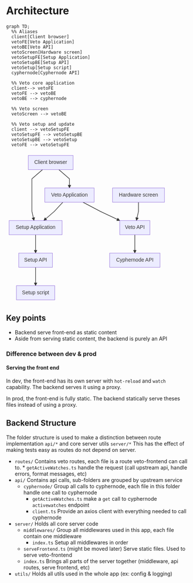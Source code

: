 # Architecture

```mermaid
graph TD;
  %% Aliases
  client[Client browser]
  vetoFE[Veto Application]
  vetoBE[Veto API]
  vetoScreen[Hardware screen]
  vetoSetupFE[Setup Application]
  vetoSetupBE[Setup API]
  vetoSetup[Setup script]
  cyphernode[Cyphernode API]

  %% Veto core application
  client--> vetoFE
  vetoFE --> vetoBE
  vetoBE --> cyphernode

  %% Veto screen
  vetoScreen --> vetoBE

  %% Veto setup and update
  client --> vetoSetupFE
  vetoSetupFE --> vetoSetupBE
  vetoSetupBE --> vetoSetup
  vetoFE --> vetoSetupFE
```

<svg id="mermaid-1584909364552" width="439.86669921875" xmlns="http://www.w3.org/2000/svg" height="409.1666259765625" viewBox="0 0 439.86669921875 409.1666259765625">
    <style> #mermaid-1584909364552 .label { font-family: 'trebuchet ms', verdana, arial; font-family: var(--mermaid-font-family); color: #333; } #mermaid-1584909364552 .label text { fill: #333; } #mermaid-1584909364552 .node rect, #mermaid-1584909364552 .node circle, #mermaid-1584909364552 .node ellipse, #mermaid-1584909364552 .node polygon, #mermaid-1584909364552 .node path { fill: #ECECFF; stroke: #9370DB; stroke-width: 1px; } #mermaid-1584909364552 .node .label { text-align: center; } #mermaid-1584909364552 .node.clickable { cursor: pointer; } #mermaid-1584909364552 .arrowheadPath { fill: #333333; } #mermaid-1584909364552 .edgePath .path { stroke: #333333; stroke-width: 1.5px; } #mermaid-1584909364552 .edgeLabel { background-color: #e8e8e8; text-align: center; } #mermaid-1584909364552 .cluster rect { fill: #ffffde; stroke: #aaaa33; stroke-width: 1px; } #mermaid-1584909364552 .cluster text { fill: #333; } #mermaid-1584909364552 div.mermaidTooltip { position: absolute; text-align: center; max-width: 200px; padding: 2px; font-family: 'trebuchet ms', verdana, arial; font-family: var(--mermaid-font-family); font-size: 12px; background: #ffffde; border: 1px solid #aaaa33; border-radius: 2px; pointer-events: none; z-index: 100; } #mermaid-1584909364552 .actor { stroke: #CCCCFF; fill: #ECECFF; } #mermaid-1584909364552 text.actor { fill: black; stroke: none; } #mermaid-1584909364552 .actor-line { stroke: grey; } #mermaid-1584909364552 .messageLine0 { stroke-width: 1.5; stroke-dasharray: '2 2'; stroke: #333; } #mermaid-1584909364552 .messageLine1 { stroke-width: 1.5; stroke-dasharray: '2 2'; stroke: #333; } #mermaid-1584909364552 #arrowhead { fill: #333; } #mermaid-1584909364552 .sequenceNumber { fill: white; } #mermaid-1584909364552 #sequencenumber { fill: #333; } #mermaid-1584909364552 #crosshead path { fill: #333 !important; stroke: #333 !important; } #mermaid-1584909364552 .messageText { fill: #333; stroke: none; } #mermaid-1584909364552 .labelBox { stroke: #CCCCFF; fill: #ECECFF; } #mermaid-1584909364552 .labelText { fill: black; stroke: none; } #mermaid-1584909364552 .loopText { fill: black; stroke: none; } #mermaid-1584909364552 .loopLine { stroke-width: 2; stroke-dasharray: '2 2'; stroke: #CCCCFF; } #mermaid-1584909364552 .note { stroke: #aaaa33; fill: #fff5ad; } #mermaid-1584909364552 .noteText { fill: black; stroke: none; font-family: 'trebuchet ms', verdana, arial; font-family: var(--mermaid-font-family); font-size: 14px; } #mermaid-1584909364552 .activation0 { fill: #f4f4f4; stroke: #666; } #mermaid-1584909364552 .activation1 { fill: #f4f4f4; stroke: #666; } #mermaid-1584909364552 .activation2 { fill: #f4f4f4; stroke: #666; } #mermaid-1584909364552 .mermaid-main-font { font-family: "trebuchet ms", verdana, arial; font-family: var(--mermaid-font-family); } #mermaid-1584909364552 .section { stroke: none; opacity: 0.2; } #mermaid-1584909364552 .section0 { fill: rgba(102, 102, 255, 0.49); } #mermaid-1584909364552 .section2 { fill: #fff400; } #mermaid-1584909364552 .section1, #mermaid-1584909364552 .section3 { fill: white; opacity: 0.2; } #mermaid-1584909364552 .sectionTitle0 { fill: #333; } #mermaid-1584909364552 .sectionTitle1 { fill: #333; } #mermaid-1584909364552 .sectionTitle2 { fill: #333; } #mermaid-1584909364552 .sectionTitle3 { fill: #333; } #mermaid-1584909364552 .sectionTitle { text-anchor: start; font-size: 11px; text-height: 14px; font-family: 'trebuchet ms', verdana, arial; font-family: var(--mermaid-font-family); } #mermaid-1584909364552 .grid .tick { stroke: lightgrey; opacity: 0.8; shape-rendering: crispEdges; } #mermaid-1584909364552   .grid .tick text { font-family: 'trebuchet ms', verdana, arial; font-family: var(--mermaid-font-family); } #mermaid-1584909364552 .grid path { stroke-width: 0; } #mermaid-1584909364552 .today { fill: none; stroke: red; stroke-width: 2px; } #mermaid-1584909364552 .task { stroke-width: 2; } #mermaid-1584909364552 .taskText { text-anchor: middle; font-family: 'trebuchet ms', verdana, arial; font-family: var(--mermaid-font-family); } #mermaid-1584909364552 .taskText:not([font-size]) { font-size: 11px; } #mermaid-1584909364552 .taskTextOutsideRight { fill: black; text-anchor: start; font-size: 11px; font-family: 'trebuchet ms', verdana, arial; font-family: var(--mermaid-font-family); } #mermaid-1584909364552 .taskTextOutsideLeft { fill: black; text-anchor: end; font-size: 11px; } #mermaid-1584909364552 .task.clickable { cursor: pointer; } #mermaid-1584909364552 .taskText.clickable { cursor: pointer; fill: #003163 !important; font-weight: bold; } #mermaid-1584909364552 .taskTextOutsideLeft.clickable { cursor: pointer; fill: #003163 !important; font-weight: bold; } #mermaid-1584909364552 .taskTextOutsideRight.clickable { cursor: pointer; fill: #003163 !important; font-weight: bold; } #mermaid-1584909364552 .taskText0, #mermaid-1584909364552 .taskText1, #mermaid-1584909364552 .taskText2, #mermaid-1584909364552 .taskText3 { fill: white; } #mermaid-1584909364552 .task0, #mermaid-1584909364552 .task1, #mermaid-1584909364552 .task2, #mermaid-1584909364552 .task3 { fill: #8a90dd; stroke: #534fbc; } #mermaid-1584909364552 .taskTextOutside0, #mermaid-1584909364552 .taskTextOutside2 { fill: black; } #mermaid-1584909364552 .taskTextOutside1, #mermaid-1584909364552 .taskTextOutside3 { fill: black; } #mermaid-1584909364552 .active0, #mermaid-1584909364552 .active1, #mermaid-1584909364552 .active2, #mermaid-1584909364552 .active3 { fill: #bfc7ff; stroke: #534fbc; } #mermaid-1584909364552 .activeText0, #mermaid-1584909364552 .activeText1, #mermaid-1584909364552 .activeText2, #mermaid-1584909364552 .activeText3 { fill: black !important; } #mermaid-1584909364552 .done0, #mermaid-1584909364552 .done1, #mermaid-1584909364552 .done2, #mermaid-1584909364552 .done3 { stroke: grey; fill: lightgrey; stroke-width: 2; } #mermaid-1584909364552 .doneText0, #mermaid-1584909364552 .doneText1, #mermaid-1584909364552 .doneText2, #mermaid-1584909364552 .doneText3 { fill: black !important; } #mermaid-1584909364552 .crit0, #mermaid-1584909364552 .crit1, #mermaid-1584909364552 .crit2, #mermaid-1584909364552 .crit3 { stroke: #ff8888; fill: red; stroke-width: 2; } #mermaid-1584909364552 .activeCrit0, #mermaid-1584909364552 .activeCrit1, #mermaid-1584909364552 .activeCrit2, #mermaid-1584909364552 .activeCrit3 { stroke: #ff8888; fill: #bfc7ff; stroke-width: 2; } #mermaid-1584909364552 .doneCrit0, #mermaid-1584909364552 .doneCrit1, #mermaid-1584909364552 .doneCrit2, #mermaid-1584909364552 .doneCrit3 { stroke: #ff8888; fill: lightgrey; stroke-width: 2; cursor: pointer; shape-rendering: crispEdges; } #mermaid-1584909364552 .milestone { transform: rotate(45deg) scale(0.8, 0.8); } #mermaid-1584909364552 .milestoneText { font-style: italic; } #mermaid-1584909364552 .doneCritText0, #mermaid-1584909364552 .doneCritText1, #mermaid-1584909364552 .doneCritText2, #mermaid-1584909364552 .doneCritText3 { fill: black !important; } #mermaid-1584909364552 .activeCritText0, #mermaid-1584909364552 .activeCritText1, #mermaid-1584909364552 .activeCritText2, #mermaid-1584909364552 .activeCritText3 { fill: black !important; } #mermaid-1584909364552 .titleText { text-anchor: middle; font-size: 18px; fill: black; font-family: 'trebuchet ms', verdana, arial; font-family: var(--mermaid-font-family); } #mermaid-1584909364552 g.classGroup text { fill: #9370DB; stroke: none; font-family: 'trebuchet ms', verdana, arial; font-family: var(--mermaid-font-family); font-size: 10px; } #mermaid-1584909364552   g.classGroup text .title { font-weight: bolder; } #mermaid-1584909364552 g.clickable { cursor: pointer; } #mermaid-1584909364552 g.classGroup rect { fill: #ECECFF; stroke: #9370DB; } #mermaid-1584909364552 g.classGroup line { stroke: #9370DB; stroke-width: 1; } #mermaid-1584909364552 .classLabel .box { stroke: none; stroke-width: 0; fill: #ECECFF; opacity: 0.5; } #mermaid-1584909364552 .classLabel .label { fill: #9370DB; font-size: 10px; } #mermaid-1584909364552 .relation { stroke: #9370DB; stroke-width: 1; fill: none; } #mermaid-1584909364552 .dashed-line { stroke-dasharray: 3; } #mermaid-1584909364552 #compositionStart { fill: #9370DB; stroke: #9370DB; stroke-width: 1; } #mermaid-1584909364552 #compositionEnd { fill: #9370DB; stroke: #9370DB; stroke-width: 1; } #mermaid-1584909364552 #aggregationStart { fill: #ECECFF; stroke: #9370DB; stroke-width: 1; } #mermaid-1584909364552 #aggregationEnd { fill: #ECECFF; stroke: #9370DB; stroke-width: 1; } #mermaid-1584909364552 #dependencyStart { fill: #9370DB; stroke: #9370DB; stroke-width: 1; } #mermaid-1584909364552 #dependencyEnd { fill: #9370DB; stroke: #9370DB; stroke-width: 1; } #mermaid-1584909364552 #extensionStart { fill: #9370DB; stroke: #9370DB; stroke-width: 1; } #mermaid-1584909364552 #extensionEnd { fill: #9370DB; stroke: #9370DB; stroke-width: 1; } #mermaid-1584909364552 .commit-id, #mermaid-1584909364552 .commit-msg, #mermaid-1584909364552 .branch-label { fill: lightgrey; color: lightgrey; font-family: 'trebuchet ms', verdana, arial; font-family: var(--mermaid-font-family); } #mermaid-1584909364552 .pieTitleText { text-anchor: middle; font-size: 25px; fill: black; font-family: 'trebuchet ms', verdana, arial; font-family: var(--mermaid-font-family); } #mermaid-1584909364552 .slice { font-family: 'trebuchet ms', verdana, arial; font-family: var(--mermaid-font-family); } #mermaid-1584909364552 g.stateGroup text { fill: #9370DB; stroke: none; font-size: 10px; font-family: 'trebuchet ms', verdana, arial; font-family: var(--mermaid-font-family); } #mermaid-1584909364552 g.stateGroup text { fill: #9370DB; stroke: none; font-size: 10px; } #mermaid-1584909364552 g.stateGroup .state-title { font-weight: bolder; fill: black; } #mermaid-1584909364552 g.stateGroup rect { fill: #ECECFF; stroke: #9370DB; } #mermaid-1584909364552 g.stateGroup line { stroke: #9370DB; stroke-width: 1; } #mermaid-1584909364552 .transition { stroke: #9370DB; stroke-width: 1; fill: none; } #mermaid-1584909364552 .stateGroup .composit { fill: white; border-bottom: 1px; } #mermaid-1584909364552 .stateGroup .alt-composit { fill: #e0e0e0; border-bottom: 1px; } #mermaid-1584909364552 .state-note { stroke: #aaaa33; fill: #fff5ad; } #mermaid-1584909364552   .state-note text { fill: black; stroke: none; font-size: 10px; } #mermaid-1584909364552 .stateLabel .box { stroke: none; stroke-width: 0; fill: #ECECFF; opacity: 0.5; } #mermaid-1584909364552 .stateLabel text { fill: black; font-size: 10px; font-weight: bold; font-family: 'trebuchet ms', verdana, arial; font-family: var(--mermaid-font-family); } :root { --mermaid-font-family: '"trebuchet ms", verdana, arial'; --mermaid-font-family: "Comic Sans MS", "Comic Sans", cursive; } :root { --mermaid-font-family: "trebuchet ms", verdana, arial;}</style><style>#mermaid-1584909364552 { color: rgb(0, 0, 0); font: ; }</style>
    <g transform="translate(0, 0)"><g class="output"><g class="clusters"></g><g class="edgePaths"><g class="edgePath" style="opacity: 1;"><path class="path" d="M143.7656823509882,46.633331298828125L172.64167022705078,71.63333129882812L172.64167022705078,96.63333129882812" marker-end="url(#arrowhead28)" style="fill:none"></path><defs><marker id="arrowhead28" viewBox="0 0 10 10" refX="9" refY="5" markerUnits="strokeWidth" markerWidth="8" markerHeight="6" orient="auto"><path d="M 0 0 L 10 5 L 0 10 z" class="arrowheadPath" style="stroke-width: 1px; stroke-dasharray: 1px, 0px;"></path></marker></defs></g><g class="edgePath" style="opacity: 1;"><path class="path" d="M209.32081609809347,135.26666259765625L256.7916717529297,160.26666259765625L309.9037460404521,185.26666259765625" marker-end="url(#arrowhead29)" style="fill:none"></path><defs><marker id="arrowhead29" viewBox="0 0 10 10" refX="9" refY="5" markerUnits="strokeWidth" markerWidth="8" markerHeight="6" orient="auto"><path d="M 0 0 L 10 5 L 0 10 z" class="arrowheadPath" style="stroke-width: 1px; stroke-dasharray: 1px, 0px;"></path></marker></defs></g><g class="edgePath" style="opacity: 1;"><path class="path" d="M350.9416732788086,223.89999389648438L350.9416732788086,248.89999389648438L350.9416732788086,273.8999938964844" marker-end="url(#arrowhead30)" style="fill:none"></path><defs><marker id="arrowhead30" viewBox="0 0 10 10" refX="9" refY="5" markerUnits="strokeWidth" markerWidth="8" markerHeight="6" orient="auto"><path d="M 0 0 L 10 5 L 0 10 z" class="arrowheadPath" style="stroke-width: 1px; stroke-dasharray: 1px, 0px;"></path></marker></defs></g><g class="edgePath" style="opacity: 1;"><path class="path" d="M360.9416732788086,135.26666259765625L360.9416732788086,160.26666259765625L355.3004546461224,185.26666259765625" marker-end="url(#arrowhead31)" style="fill:none"></path><defs><marker id="arrowhead31" viewBox="0 0 10 10" refX="9" refY="5" markerUnits="strokeWidth" markerWidth="8" markerHeight="6" orient="auto"><path d="M 0 0 L 10 5 L 0 10 z" class="arrowheadPath" style="stroke-width: 1px; stroke-dasharray: 1px, 0px;"></path></marker></defs></g><g class="edgePath" style="opacity: 1;"><path class="path" d="M99.14265810311338,46.633331298828125L70.26667022705078,71.63333129882812L70.26667022705078,115.94999694824219L70.26667022705078,160.26666259765625L75.907888859737,185.26666259765625" marker-end="url(#arrowhead32)" style="fill:none"></path><defs><marker id="arrowhead32" viewBox="0 0 10 10" refX="9" refY="5" markerUnits="strokeWidth" markerWidth="8" markerHeight="6" orient="auto"><path d="M 0 0 L 10 5 L 0 10 z" class="arrowheadPath" style="stroke-width: 1px; stroke-dasharray: 1px, 0px;"></path></marker></defs></g><g class="edgePath" style="opacity: 1;"><path class="path" d="M80.26667022705078,223.89999389648438L80.26667022705078,248.89999389648438L80.26667022705078,273.8999938964844" marker-end="url(#arrowhead33)" style="fill:none"></path><defs><marker id="arrowhead33" viewBox="0 0 10 10" refX="9" refY="5" markerUnits="strokeWidth" markerWidth="8" markerHeight="6" orient="auto"><path d="M 0 0 L 10 5 L 0 10 z" class="arrowheadPath" style="stroke-width: 1px; stroke-dasharray: 1px, 0px;"></path></marker></defs></g><g class="edgePath" style="opacity: 1;"><path class="path" d="M80.26667022705078,312.5333251953125L80.26667022705078,337.5333251953125L80.26667022705078,362.5333251953125" marker-end="url(#arrowhead34)" style="fill:none"></path><defs><marker id="arrowhead34" viewBox="0 0 10 10" refX="9" refY="5" markerUnits="strokeWidth" markerWidth="8" markerHeight="6" orient="auto"><path d="M 0 0 L 10 5 L 0 10 z" class="arrowheadPath" style="stroke-width: 1px; stroke-dasharray: 1px, 0px;"></path></marker></defs></g><g class="edgePath" style="opacity: 1;"><path class="path" d="M154.68893947042716,135.26666259765625L131.45417022705078,160.26666259765625L102.57818235098819,185.26666259765625" marker-end="url(#arrowhead35)" style="fill:none"></path><defs><marker id="arrowhead35" viewBox="0 0 10 10" refX="9" refY="5" markerUnits="strokeWidth" markerWidth="8" markerHeight="6" orient="auto"><path d="M 0 0 L 10 5 L 0 10 z" class="arrowheadPath" style="stroke-width: 1px; stroke-dasharray: 1px, 0px;"></path></marker></defs></g></g><g class="edgeLabels"><g class="edgeLabel" style="opacity: 1;" transform=""><g transform="translate(0,0)" class="label"><foreignObject width="0" height="0"><div xmlns="http://www.w3.org/1999/xhtml" style="display: inline-block; white-space: nowrap;"><span class="edgeLabel"></span></div></foreignObject></g></g><g class="edgeLabel" style="opacity: 1;" transform=""><g transform="translate(0,0)" class="label"><foreignObject width="0" height="0"><div xmlns="http://www.w3.org/1999/xhtml" style="display: inline-block; white-space: nowrap;"><span class="edgeLabel"></span></div></foreignObject></g></g><g class="edgeLabel" style="opacity: 1;" transform=""><g transform="translate(0,0)" class="label"><foreignObject width="0" height="0"><div xmlns="http://www.w3.org/1999/xhtml" style="display: inline-block; white-space: nowrap;"><span class="edgeLabel"></span></div></foreignObject></g></g><g class="edgeLabel" style="opacity: 1;" transform=""><g transform="translate(0,0)" class="label"><foreignObject width="0" height="0"><div xmlns="http://www.w3.org/1999/xhtml" style="display: inline-block; white-space: nowrap;"><span class="edgeLabel"></span></div></foreignObject></g></g><g class="edgeLabel" style="opacity: 1;" transform=""><g transform="translate(0,0)" class="label"><foreignObject width="0" height="0"><div xmlns="http://www.w3.org/1999/xhtml" style="display: inline-block; white-space: nowrap;"><span class="edgeLabel"></span></div></foreignObject></g></g><g class="edgeLabel" style="opacity: 1;" transform=""><g transform="translate(0,0)" class="label"><foreignObject width="0" height="0"><div xmlns="http://www.w3.org/1999/xhtml" style="display: inline-block; white-space: nowrap;"><span class="edgeLabel"></span></div></foreignObject></g></g><g class="edgeLabel" style="opacity: 1;" transform=""><g transform="translate(0,0)" class="label"><foreignObject width="0" height="0"><div xmlns="http://www.w3.org/1999/xhtml" style="display: inline-block; white-space: nowrap;"><span class="edgeLabel"></span></div></foreignObject></g></g><g class="edgeLabel" style="opacity: 1;" transform=""><g transform="translate(0,0)" class="label"><foreignObject width="0" height="0"><div xmlns="http://www.w3.org/1999/xhtml" style="display: inline-block; white-space: nowrap;"><span class="edgeLabel"></span></div></foreignObject></g></g></g><g class="nodes"><g class="node" style="opacity: 1;" id="client" transform="translate(121.45417022705078,27.316665649414062)"><rect rx="0" ry="0" x="-61.133331298828125" y="-19.316665649414062" width="122.26666259765625" height="38.633331298828125" class="label-container"></rect><g class="label" transform="translate(0,0)"><g transform="translate(-51.133331298828125,-9.316665649414062)"><foreignObject width="102.26666259765625" height="18.633331298828125"><div xmlns="http://www.w3.org/1999/xhtml" style="display: inline-block; white-space: nowrap;">Client browser</div></foreignObject></g></g></g><g class="node" style="opacity: 1;" id="vetoFE" transform="translate(172.64167022705078,115.94999694824219)"><rect rx="0" ry="0" x="-67.375" y="-19.316665649414062" width="134.75" height="38.633331298828125" class="label-container"></rect><g class="label" transform="translate(0,0)"><g transform="translate(-57.375,-9.316665649414062)"><foreignObject width="114.75" height="18.633331298828125"><div xmlns="http://www.w3.org/1999/xhtml" style="display: inline-block; white-space: nowrap;">Veto Application</div></foreignObject></g></g></g><g class="node" style="opacity: 1;" id="vetoBE" transform="translate(350.9416732788086,204.5833282470703)"><rect rx="0" ry="0" x="-41.133331298828125" y="-19.316665649414062" width="82.26666259765625" height="38.633331298828125" class="label-container"></rect><g class="label" transform="translate(0,0)"><g transform="translate(-31.133331298828125,-9.316665649414062)"><foreignObject width="62.26666259765625" height="18.633331298828125"><div xmlns="http://www.w3.org/1999/xhtml" style="display: inline-block; white-space: nowrap;">Veto API</div></foreignObject></g></g></g><g class="node" style="opacity: 1;" id="vetoScreen" transform="translate(360.9416732788086,115.94999694824219)"><rect rx="0" ry="0" x="-70.92500305175781" y="-19.316665649414062" width="141.85000610351562" height="38.633331298828125" class="label-container"></rect><g class="label" transform="translate(0,0)"><g transform="translate(-60.92500305175781,-9.316665649414062)"><foreignObject width="121.85000610351562" height="18.633331298828125"><div xmlns="http://www.w3.org/1999/xhtml" style="display: inline-block; white-space: nowrap;">Hardware screen</div></foreignObject></g></g></g><g class="node" style="opacity: 1;" id="vetoSetupFE" transform="translate(80.26667022705078,204.5833282470703)"><rect rx="0" ry="0" x="-72.26667022705078" y="-19.316665649414062" width="144.53334045410156" height="38.633331298828125" class="label-container"></rect><g class="label" transform="translate(0,0)"><g transform="translate(-62.26667022705078,-9.316665649414062)"><foreignObject width="124.53334045410156" height="18.633331298828125"><div xmlns="http://www.w3.org/1999/xhtml" style="display: inline-block; white-space: nowrap;">Setup Application</div></foreignObject></g></g></g><g class="node" style="opacity: 1;" id="vetoSetupBE" transform="translate(80.26667022705078,293.21665954589844)"><rect rx="0" ry="0" x="-46.025001525878906" y="-19.316665649414062" width="92.05000305175781" height="38.633331298828125" class="label-container"></rect><g class="label" transform="translate(0,0)"><g transform="translate(-36.025001525878906,-9.316665649414062)"><foreignObject width="72.05000305175781" height="18.633331298828125"><div xmlns="http://www.w3.org/1999/xhtml" style="display: inline-block; white-space: nowrap;">Setup API</div></foreignObject></g></g></g><g class="node" style="opacity: 1;" id="vetoSetup" transform="translate(80.26667022705078,381.84999084472656)"><rect rx="0" ry="0" x="-52.25" y="-19.316665649414062" width="104.5" height="38.633331298828125" class="label-container"></rect><g class="label" transform="translate(0,0)"><g transform="translate(-42.25,-9.316665649414062)"><foreignObject width="84.5" height="18.633331298828125"><div xmlns="http://www.w3.org/1999/xhtml" style="display: inline-block; white-space: nowrap;">Setup script</div></foreignObject></g></g></g><g class="node" style="opacity: 1;" id="cyphernode" transform="translate(350.9416732788086,293.21665954589844)"><rect rx="0" ry="0" x="-68.70833587646484" y="-19.316665649414062" width="137.4166717529297" height="38.633331298828125" class="label-container"></rect><g class="label" transform="translate(0,0)"><g transform="translate(-58.708335876464844,-9.316665649414062)"><foreignObject width="117.41667175292969" height="18.633331298828125"><div xmlns="http://www.w3.org/1999/xhtml" style="display: inline-block; white-space: nowrap;">Cyphernode API</div></foreignObject></g></g></g></g></g></g>
</svg>

## Key points

- Backend serve front-end as static content
- Aside from serving static content, the backend is purely an API

### Difference between dev & prod

#### Serving the front end

In dev, the front-end has its own server with `hot-reload` and `watch` capability. The backend serves it using a proxy.

In prod, the front-end is fully static. The backend statically serve theses files instead of using a proxy.

## Backend Structure

The folder structure is used to make a distinction between route implementation `api/*` and core server utils `server/*`
This has the effect of making tests easy as routes do not depend on server.

- `routes/` Contains veto routes, each file is a route veto-frontend can call to. \* `getActiveWatches.ts` handle the request (call upstream api, handle errors, format messages, etc)
- `api/` Contains api calls, sub-folders are grouped by upstream service
  - `cyphernode/` Group all calls to cyphernode, each file in this folder handle one call to cyphernode
    - `getActiveWatches.ts` make a `get` call to cyphernode `activewatches` endpoint
    - `client.ts` Provide an axios client with everything needed to call cyphernode
- `server/` Holds all core server code
  - `middlewares/` Group all middlewares used in this app, each file contain one middleware
    - `index.ts` Setup all middlewares in order
  - `serveFrontend.ts` (might be moved later) Serve static files. Used to serve veto-frontend
  - `index.ts` Brings all parts of the server together (middleware, api routes, serve frontend, etc)
- `utils/` Holds all utils used in the whole app (ex: config & logging)
